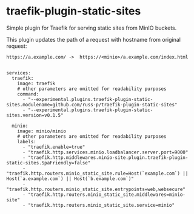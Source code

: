 # traefik-plugin-static-sites

Simple plugin for Traefik for serving static sites from MinIO buckets.

This plugin updates the path of a request with hostname from original request:

`https://a.example.com/ ->  https://<minio>/a.example.com/index.html`


````

services:
  traefik:
    image: traefik
    # other parameters are omitted for readability purposes 
    command:
      - "--experimental.plugins.traefik-plugin-static-sites.modulename=github.com/russ-p/traefik-plugin-static-sites"
      - "--experimental.plugins.traefik-plugin-static-sites.version=v0.1.5"    

  minio:
    image: minio/minio
    # other parameters are omitted for readability purposes 
    labels:
      - "traefik.enable=true"
      - "traefik.http.services.minio.loadbalancer.server.port=9000"
      - "traefik.http.middlewares.minio-site.plugin.traefik-plugin-static-sites.SpaFriendly=false"      
      - "traefik.http.routers.minio_static_site.rule=Host(`example.com`) || Host(`a.example.com`) || Host(`b.example.com`)"
      - "traefik.http.routers.minio_static_site.entrypoints=web,websecure"   
      - "traefik.http.routers.minio_static_site.middlewares=minio-site"  
      - "traefik.http.routers.minio_static_site.service=minio"
````